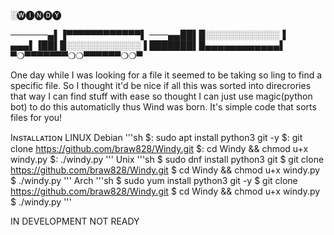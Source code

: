 

░🅦🅘🅝🅓🅨

       
──────▄▌▐▀▀▀▀▀▀▀▀▀▀▀▀▌
───▄▄██▌█░░░░░░░░░░░░▐
▄▄▄▌▐██▌█░░░░░░░░░░░░▐
███████▌█▄▄▄▄▄▄▄▄▄▄▄▄▌
▀❍▀▀▀▀▀▀▀❍❍▀▀▀▀▀▀❍❍▀



One day while I was looking for a file it seemed to be taking so ling to find a specific file. So I thought
it'd be nice if all this was sorted into direcrories that way I can find stuff with ease so thought I can just 
use magic(python bot) to do this automaticlly thus Wind was born. It's simple code that sorts files for you!


Iɴsᴛᴀʟʟᴀᴛɪᴏɴ
LINUX
  Debian
    '''sh
    $: sudo apt install python3 git -y
    $: git clone https://github.com/braw828/Windy.git
    $: cd Windy && chmod u+x windy.py 
    $: ./windy.py
    '''
   Unix
    '''sh
    $ sudo dnf install python3 git
    $ git clone https://github.com/braw828/Windy.git
    $ cd Windy && chmod u+x windy.py 
    $ ./windy.py
    '''
   Arch
    '''sh
    $ sudo yum install python3 git -y
    $ git clone https://github.com/braw828/Windy.git
    $ cd Windy && chmod u+x windy.py 
    $ ./windy.py
    '''

IN DEVELOPMENT NOT READY
